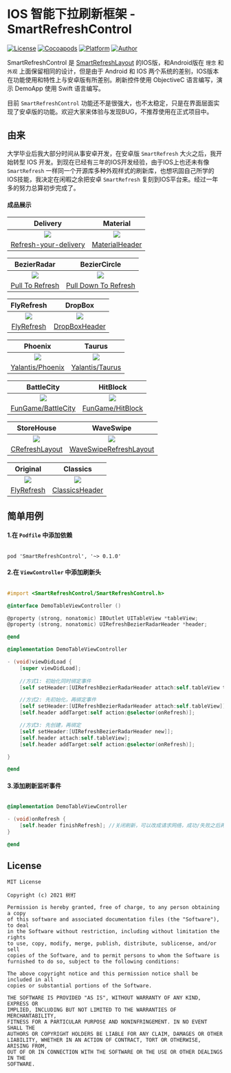 # IOS 智能下拉刷新框架 - SmartRefreshControl

[![License](https://img.shields.io/badge/License%20-Apache%202-337ab7.svg)](https://www.apache.org/licenses/LICENSE-2.0)
[![Cocoapods](https://img.shields.io/badge/Pod%20-%20SmartRefresh-4cae4c.svg)](https://www.cocoapods.org/)
[![Platform](https://img.shields.io/badge/Platform-IOS-f0ad4e.svg)](https://developer.apple.com/)
[![Author](https://img.shields.io/badge/Author-scwang90-11bbff.svg)](https://github.com/scwang90)

<!-- ## [English](art/gif/README_EN.md) | 中文 -->

SmartRefreshControl 是 [SmartRefreshLayout](https://github.com/scwang90/SmartRefreshLayout) 的IOS版，和Android版在 `理念` 和 `外观` 上面保留相同的设计，但是由于 Android 和 IOS 两个系统的差别，IOS版本在功能使用和特性上与安卓版有所差别。刷新控件使用 ObjectiveC 语言编写，演示 DemoApp 使用 Swift 语言编写。 

目前 `SmartRefreshControl` 功能还不是很强大，也不太稳定，只是在界面层面实现了安卓版的功能。欢迎大家来体验与发现BUG，不推荐使用在正式项目中。


## 由来

大学毕业后我大部分时间从事安卓开发，在安卓版 `SmartRefresh` 大火之后，我开始转型 IOS 开发。到现在已经有三年的IOS开发经验，由于IOS上也还未有像  `SmartRefresh` 一样同一个开源库多种外观样式的刷新库，也想巩固自己所学的 IOS技能，我决定在闲暇之余把安卓 `SmartRefresh` 复刻到IOS平台来。经过一年多的努力总算初步完成了。

<!-- ## 特点功能:

 - 支持多点触摸
 - 支持淘宝二楼和二级刷新
 - 支持嵌套多层的视图结构 Layout (LinearLayout,FrameLayout...)
 - 支持所有的 View（AbsListView、RecyclerView、WebView....View）
 - 支持自定义并且已经集成了很多炫酷的 Header 和 Footer.
 - 支持和 ListView 的无缝同步滚动 和 CoordinatorLayout 的嵌套滚动 .
 - 支持自动刷新、自动上拉加载（自动检测列表惯性滚动到底部，而不用手动上拉）.
 - 支持自定义回弹动画的插值器，实现各种炫酷的动画效果.
 - 支持设置主题来适配任何场景的 App，不会出现炫酷但很尴尬的情况.
 - 支持设多种滑动方式：平移、拉伸、背后固定、顶层固定、全屏
 - 支持所有可滚动视图的越界回弹
 - 支持 Header 和 Footer 交换混用
 - 支持 AndroidX
 - 支持[横向刷新](https://github.com/scwang90/SmartRefreshHorizontal) -->

 <!-- - [属性文档](https://github.com/scwang90/SmartRefreshLayout/blob/master/art/md_property.md)
 - [常见问题](https://github.com/scwang90/SmartRefreshLayout/blob/master/art/md_faq.md)
 - [智能之处](https://github.com/scwang90/SmartRefreshLayout/blob/master/art/md_smart.md)
 - [更新日志](https://github.com/scwang90/SmartRefreshLayout/blob/master/art/md_update.md)
 - [博客文章](https://segmentfault.com/a/1190000010066071)
 - [源码下载](https://github.com/scwang90/SmartRefreshLayout/releases)
 - [多点触摸](https://github.com/scwang90/SmartRefreshLayout/blob/master/art/md_multitouch.md)
 - [自定义Header](https://github.com/scwang90/SmartRefreshLayout/blob/master/art/md_custom.md) -->

<!-- ## Demo
[下载 APK-Demo](https://github.com/scwang90/SmartRefreshLayout/raw/master/art/app-debug.apk)

![](https://github.com/scwang90/SmartRefreshLayout/raw/master/art/png_apk_rqcode.png) -->


#### 成品展示
|Delivery|Material|
|:---:|:---:|
|![](art/gif/header-delivery.gif)|![](art/gif/header-material.gif)|
|[Refresh-your-delivery](https://dribbble.com/shots/2753803-Refresh-your-delivery)|[MaterialHeader](https://developer.android.com/reference/android/support/v4/widget/SwipeRefreshLayout.html)|

|BezierRadar|BezierCircle|
|:---:|:---:|
|![](art/gif/header-radar.gif)|![](art/gif/header-circle.gif)|
|[Pull To Refresh](https://dribbble.com/shots/1936194-Pull-To-Refresh)|[Pull Down To Refresh](https://dribbble.com/shots/1797373-Pull-Down-To-Refresh)|

|FlyRefresh|DropBox|
|:---:|:---:|
|![](art/gif/header-fly.gif)|![](art/gif/header-drop.gif)|
|[FlyRefresh](https://github.com/race604/FlyRefresh)|[DropBoxHeader](#1)|

|Phoenix|Taurus|
|:---:|:---:|
|![](art/gif/header-phoenix.gif)|![](art/gif/header-taurus.gif)|
|[Yalantis/Phoenix](https://github.com/Yalantis/Phoenix)|[Yalantis/Taurus](https://github.com/Yalantis/Taurus)

|BattleCity|HitBlock|
|:---:|:---:|
|![](art/gif/header-game-tank.gif)|![](art/gif/header-game-block.gif)|
|[FunGame/BattleCity](https://github.com/Hitomis/FunGameRefresh)|[FunGame/HitBlock](https://github.com/Hitomis/FunGameRefresh)


|StoreHouse|WaveSwipe|
|:---:|:---:|
|![](art/gif/header-store.gif)|![](art/gif/header-wave.gif)|
|[CRefreshLayout](https://github.com/cloay/CRefreshLayout)|[WaveSwipeRefreshLayout](https://github.com/recruit-lifestyle/WaveSwipeRefreshLayout)


|Original|Classics|
|:---:|:---:|
|![](art/gif/header-original.gif)|![](art/gif/header-classics.gif)|
|[FlyRefresh](https://github.com/race604/FlyRefresh)|[ClassicsHeader](#1)|



## 简单用例

#### 1.在 `Podfile` 中添加依赖


```

pod 'SmartRefreshControl', '~> 0.1.0'

```

#### 2.在 `ViewController` 中添加刷新头

```ObjectiveC

#import <SmartRefreshControl/SmartRefreshControl.h>

@interface DemoTableViewController ()

@property (strong, nonatomic) IBOutlet UITableView *tableView;  
@property (strong, nonatomic) UIRefreshBezierRadarHeader *header;  

@end

@implementation DemoTableViewController

- (void)viewDidLoad {
    [super viewDidLoad];
    
    //方式1: 初始化同时绑定事件
    [self setHeader:[UIRefreshBezierRadarHeader attach:self.tableView target:self action:@selector(onRefresh)]];

    //方式2: 先初始化，再绑定事件
    [self setHeader:[UIRefreshBezierRadarHeader attach:self.tableView]];
    [self.header addTarget:self action:@selector(onRefresh)];

    //方式3: 先创建，再绑定
    [self setHeader:[UIRefreshBezierRadarHeader new]];
    [self.header attach:self.tableView];
    [self.header addTarget:self action:@selector(onRefresh)];

}

@end

```

#### 3.添加刷新监听事件

```ObjectiveC

@implementation DemoTableViewController

- (void)onRefresh {
    [self.header finishRefresh]; //关闭刷新，可以改成请求网络，成功/失败之后再关闭刷新
}

@end

```

License
-------

    MIT License

    Copyright (c) 2021 树朾

    Permission is hereby granted, free of charge, to any person obtaining a copy
    of this software and associated documentation files (the "Software"), to deal
    in the Software without restriction, including without limitation the rights
    to use, copy, modify, merge, publish, distribute, sublicense, and/or sell
    copies of the Software, and to permit persons to whom the Software is
    furnished to do so, subject to the following conditions:

    The above copyright notice and this permission notice shall be included in all
    copies or substantial portions of the Software.

    THE SOFTWARE IS PROVIDED "AS IS", WITHOUT WARRANTY OF ANY KIND, EXPRESS OR
    IMPLIED, INCLUDING BUT NOT LIMITED TO THE WARRANTIES OF MERCHANTABILITY,
    FITNESS FOR A PARTICULAR PURPOSE AND NONINFRINGEMENT. IN NO EVENT SHALL THE
    AUTHORS OR COPYRIGHT HOLDERS BE LIABLE FOR ANY CLAIM, DAMAGES OR OTHER
    LIABILITY, WHETHER IN AN ACTION OF CONTRACT, TORT OR OTHERWISE, ARISING FROM,
    OUT OF OR IN CONNECTION WITH THE SOFTWARE OR THE USE OR OTHER DEALINGS IN THE
    SOFTWARE.
